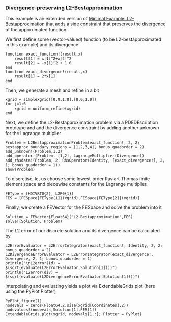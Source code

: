 ### Divergence-preserving L2-Bestapproximation

This example is an extended version of [Minimal Example: L2-Bestapproximation](@ref) that adds a side constraint that preserves the divergence of the approximated function.


We first define some (vector-valued) function (to be L2-bestapproximated in this example) and its divergence

```@example EXAMPLE_Minimal
function exact_function!(result,x)
    result[1] = x[1]^2+x[2]^2
    result[2] = -x[1]^2 + 1.0
end
function exact_divergence!(result,x)
    result[1] = 2*x[1]
end
```

Then, we generate a mesh and refine in a bit

```@example EXAMPLE_Minimal
xgrid = simplexgrid([0.0,1.0],[0.0,1.0])
for j=1:6
    xgrid = uniform_refine(xgrid)
end
```

Next, we define the L2-Bestapproximation problem via a PDEDEscription prototype and add the divergence constraint by adding another unknown for the Lagrange multiplier

```@example EXAMPLE_Minimal
Problem = L2BestapproximationProblem(exact_function!, 2, 2; bestapprox_boundary_regions = [1,2,3,4], bonus_quadorder = 2)
add_unknown!(Problem,1,2)
add_operator!(Problem, [1,2], LagrangeMultiplier(Divergence))
add_rhsdata!(Problem, 2, RhsOperator(Identity, [exact_divergence!], 2, 1; bonus_quadorder = 1))
show(Problem)
```

To discretise, let us choose some lowest-order Raviart-Thomas finite element space and piecewise constants for the Lagrange multiplier.

```@example EXAMPLE_Minimal
FEType = [HDIVRT0{2}, L2P0{1}]
FES = [FESpace{FEType[1]}(xgrid),FESpace{FEType[2]}(xgrid)]
```

Finally, we create a FEVector for the FESpace and solve the problem into it

```@example EXAMPLE_Minimal
Solution = FEVector{Float64}("L2-Bestapproximation",FES)
solve!(Solution, Problem)
```

The L2 error of our discrete solution and its divergence can be calculated by

```@example EXAMPLE_Minimal
L2ErrorEvaluator = L2ErrorIntegrator(exact_function!, Identity, 2, 2; bonus_quadorder = 2)
L2DivergenceErrorEvaluator = L2ErrorIntegrator(exact_divergence!, Divergence, 2, 1; bonus_quadorder = 1)
println("\nL2error(Id) = $(sqrt(evaluate(L2ErrorEvaluator,Solution[1])))")
println("L2error(div) = $(sqrt(evaluate(L2DivergenceErrorEvaluator,Solution[1])))")
```

Interpolating and evaluating yields a plot via ExtendableGrids.plot (here using the PyPlot Plotter)

```@example EXAMPLE_Minimal
PyPlot.figure(1)
nodevals = zeros(Float64,2,size(xgrid[Coordinates],2))
nodevalues!(nodevals,Solution[1],FES[1])
ExtendableGrids.plot(xgrid, nodevals[1,:]; Plotter = PyPlot)
```
